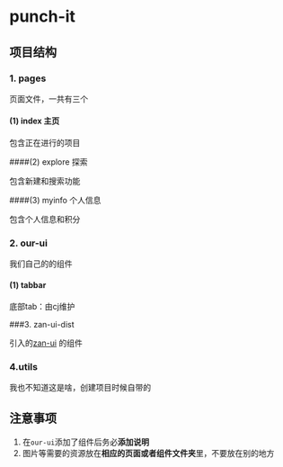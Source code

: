 # punch-it

## 项目结构

### 1. pages

页面文件，一共有三个

#### (1) index 主页

包含正在进行的项目

####(2) explore 探索

包含新建和搜索功能

####(3) myinfo 个人信息

包含个人信息和积分



### 2. our-ui

我们自己的的组件

#### (1) tabbar

底部tab：由cj维护



###3. zan-ui-dist

引入的[zan-ui](https://www.youzanyun.com/zanui/weapp#/zanui/base/icon) 的组件



### 4.utils

我也不知道这是啥，创建项目时候自带的



## 注意事项

1. 在`our-ui`添加了组件后务必**添加说明**
2. 图片等需要的资源放在**相应的页面或者组件文件夹**里，不要放在别的地方